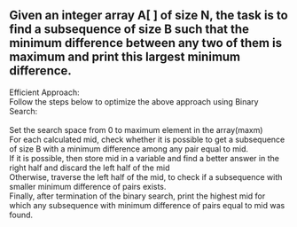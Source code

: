 ## Given an integer array A[ ] of size N, the task is to find a subsequence of size B such that the minimum difference between any two of them is maximum and print this largest minimum difference. <br> 
Efficient Approach: <br> 
Follow the steps below to optimize the above approach using Binary Search: <br> <br> 
Set the search space from 0 to maximum element in the array(maxm) <br> 
For each calculated mid, check whether it is possible to get a subsequence of size B with a minimum difference among any pair equal to mid. <br> 
If it is possible, then store mid in a variable and find a better answer in the right half and discard the left half of the mid <br> 
Otherwise, traverse the left half of the mid, to check if a subsequence with smaller minimum difference of pairs exists. <br> 
Finally, after termination of the binary search, print the highest mid for which any subsequence with minimum difference of pairs equal to mid was found. <br> 
